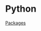 # Python

[Packages](Python%20527575046ffb42f5bb765501c4226962/Packages%2054569afa8ffd4200954662ca61ea15d7.md)